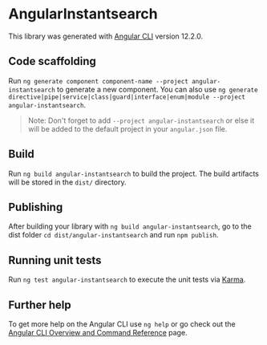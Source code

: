 # AngularInstantsearch

This library was generated with [Angular CLI](https://github.com/angular/angular-cli) version 12.2.0.

## Code scaffolding

Run `ng generate component component-name --project angular-instantsearch` to generate a new component. You can also use `ng generate directive|pipe|service|class|guard|interface|enum|module --project angular-instantsearch`.

> Note: Don't forget to add `--project angular-instantsearch` or else it will be added to the default project in your `angular.json` file.

## Build

Run `ng build angular-instantsearch` to build the project. The build artifacts will be stored in the `dist/` directory.

## Publishing

After building your library with `ng build angular-instantsearch`, go to the dist folder `cd dist/angular-instantsearch` and run `npm publish`.

## Running unit tests

Run `ng test angular-instantsearch` to execute the unit tests via [Karma](https://karma-runner.github.io).

## Further help

To get more help on the Angular CLI use `ng help` or go check out the [Angular CLI Overview and Command Reference](https://angular.io/cli) page.
